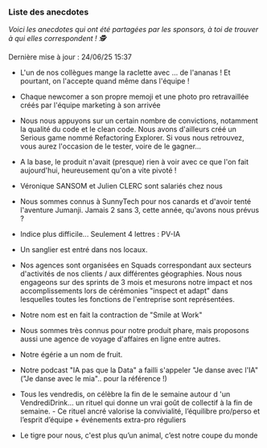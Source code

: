 ### Liste des anecdotes

_Voici les anecdotes qui ont été partagées par les sponsors, à toi de trouver à qui elles correspondent ! 🕵_

Dernière mise à jour : 24/06/25 15:37


* L'un de nos collègues mange la raclette avec ... de l'ananas ! Et pourtant, on l'accepte quand même dans l'équipe !

* Chaque newcomer a son propre memoji et une photo pro retravaillée créés par l'équipe marketing à son arrivée

* Nous nous appuyons sur un certain nombre de convictions, notamment la qualité du code et le clean code. Nous avons d'ailleurs créé un Serious game nommé Refactoring Explorer. Si vous nous retrouvez, vous aurez l'occasion de le tester, voire de le gagner...

* A la base, le produit n'avait (presque) rien à voir avec ce que l'on fait aujourd'hui, heureusement qu'on a vite pivoté !

* Véronique SANSOM et Julien CLERC sont salariés chez nous

* Nous sommes connus à SunnyTech pour nos canards et d'avoir tenté l'aventure Jumanji. Jamais 2 sans 3, cette année, qu'avons nous prévus ?

* Indice plus difficile... Seulement 4 lettres : PV-IA

* Un sanglier est entré dans nos locaux.

* Nos agences sont organisées en Squads correspondant aux secteurs d'activités de nos clients / aux différentes géographies. Nous nous engageons sur des sprints de 3 mois et mesurons notre impact et nos accomplissements lors de cérémonies "inspect et adapt" dans lesquelles toutes les fonctions de l'entreprise sont représentées.

* Notre nom est en fait la contraction de "Smile at Work"

* Nous sommes très connus pour notre produit phare, mais proposons aussi une agence de voyage d'affaires en ligne entre autres.

* Notre égérie a un nom de fruit.

* Notre podcast "IA pas que la Data" a failli s'appeler "Je danse avec l'IA" ("Je danse avec le mia".. pour la référence !)

* Tous les vendredis, on célèbre la fin de le semaine autour d 'un VendrediDrink… un rituel qui donne un vrai goût de collectif à la fin de semaine.  -  Ce rituel ancré valorise la convivialité, l’équilibre pro/perso et l’esprit d’équipe + événements extra-pro réguliers

* Le tigre pour nous, c'est plus qu’un animal, c’est notre coupe du monde 

